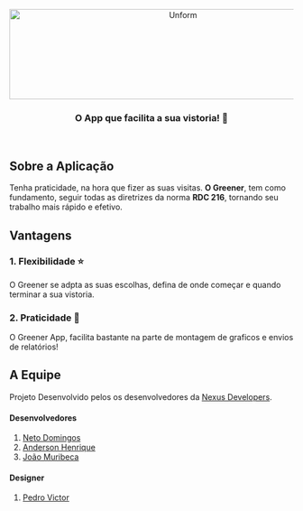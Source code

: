 <p align="center">
  <img src="https://user-images.githubusercontent.com/49910898/75724278-d24ba000-5cbc-11ea-80ab-9413e498e750.png" height="160" width="600" alt="Unform" />
</p>

<h3 align="center">
  O App que facilita a sua vistoria! 🥦
</h3>

<br>

## Sobre a Aplicação
Tenha praticidade, na hora que fizer as suas visitas. <strong>O Greener</strong>, tem como fundamento, seguir todas as diretrizes da norma <strong>RDC 216</strong>, tornando seu trabalho mais rápido e efetivo.  

## Vantagens

### 1. Flexibilidade ⭐
O Greener se adpta as suas escolhas, defina de onde começar e quando terminar a sua vistoria.

### 2. Praticidade 👥
O Greener App, facilita bastante na parte de montagem de graficos e envios de relatórios!

## A Equipe
Projeto Desenvolvido pelos os desenvolvedores da [Nexus Developers](https://github.com/nexus-developers).

#### Desenvolvedores
1. [Neto Domingos](https://github.com/netodomingos)
2. [Anderson Henrique](https://github.com/Lamithy)
3. [João Muribeca](https://github.com/CheffJ)

#### Designer
1. [Pedro Victor](https://www.linkedin.com/in/pedro-victor-gomes-021075192/)

